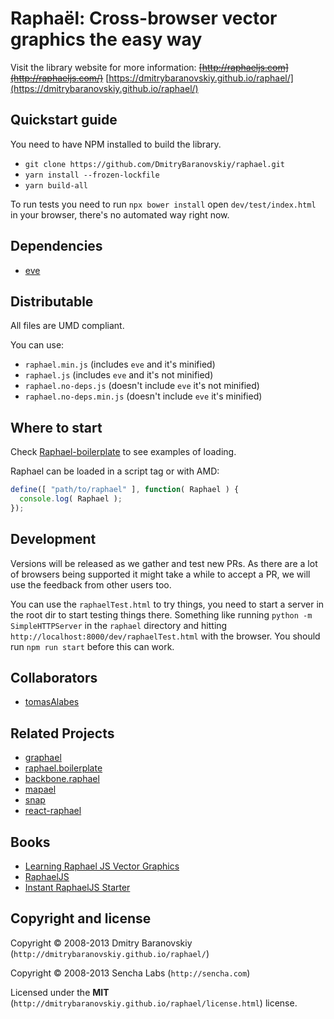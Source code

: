 # Raphaël: Cross-browser vector graphics the easy way

Visit the library website for more information: ~~[http://raphaeljs.com](http://raphaeljs.com/)~~ [https://dmitrybaranovskiy.github.io/raphael/](https://dmitrybaranovskiy.github.io/raphael/)

## Quickstart guide

You need to have NPM installed to build the library.

* `git clone https://github.com/DmitryBaranovskiy/raphael.git`
* `yarn install --frozen-lockfile`
* `yarn build-all`

To run tests you need to run `npx bower install` open `dev/test/index.html` in your browser, there's no automated way right now.

## Dependencies

* [eve](https://github.com/adobe-webplatform/eve)

## Distributable

All files are UMD compliant.

You can use:

* `raphael.min.js` (includes `eve` and it's minified)
* `raphael.js` (includes `eve` and it's not minified)
* `raphael.no-deps.js` (doesn't include `eve` it's not minified)
* `raphael.no-deps.min.js`  (doesn't include `eve` it's minified)

## Where to start

Check [Raphael-boilerplate](https://github.com/tomasAlabes/raphael-boilerplate) to see examples of loading.

Raphael can be loaded in a script tag or with AMD:

```js
define([ "path/to/raphael" ], function( Raphael ) {
  console.log( Raphael );
});
```

## Development

Versions will be released as we gather and test new PRs. 
As there are a lot of browsers being supported it might take a while to accept a PR, we will use the feedback from other users too.

You can use the `raphaelTest.html` to try things, you need to start a server in the root dir to start testing things there.
Something like running `python -m SimpleHTTPServer` in the `raphael` directory and hitting `http://localhost:8000/dev/raphaelTest.html` with the browser. You should run `npm run start` before this can work.

## Collaborators

* [tomasAlabes](https://github.com/tomasAlabes)

## Related Projects

* [graphael](https://github.com/DmitryBaranovskiy/g.raphael/tree/master)
* [raphael.boilerplate](https://github.com/tomasAlabes/raphael-boilerplate)
* [backbone.raphael](https://github.com/tomasAlabes/backbone.raphael)
* [mapael](https://github.com/neveldo/jQuery-Mapael)
* [snap](https://github.com/adobe-webplatform/Snap.svg)
* [react-raphael](https://github.com/liuhong1happy/react-raphael)

## Books

* [Learning Raphael JS Vector Graphics](http://shop.oreilly.com/product/9781782169161.do)
* [RaphaelJS](http://shop.oreilly.com/product/0636920029601.do)
* [Instant RaphaelJS Starter](http://shop.oreilly.com/product/9781782169857.do)

## Copyright and license

Copyright © 2008-2013 Dmitry Baranovskiy (`http://dmitrybaranovskiy.github.io/raphael/`)

Copyright © 2008-2013 Sencha Labs (`http://sencha.com`)

Licensed under the **MIT** (`http://dmitrybaranovskiy.github.io/raphael/license.html`) license.
